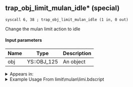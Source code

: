 ## trap_obj_limit_mulan_idle* (special)

`syscall 6, 38 ; trap_obj_limit_mulan_idle (1 in, 0 out)`

Change the mulan limit action to idle

#### Input parameters
| Name | Type | Description
|------|------|------------
| obj   | YS::OBJ_125   | An object




<details>
	<summary>Appears in:</summary>
| filename | Entity (obj)
|----------|-------------
| limit\mulan\limi.bdscript       |           

</details>

<details>
	<summary>Example Usage From limit\mulan\limi.bdscript</summary>
```plaintext
L5649:
 popToSp 0
 gosub 12, L5675
 pushFromPSp 16
 pushImmf 1
 gosub 12, L3754
 pushFromFSp 0
 pushFromPSp 16
 gosub 12, L1582
 pushFromFSp 0
 syscall 6, 38 ; trap_obj_limit_mulan_idle (1 in, 0 out)
 pushFromFSp 0
 gosub 12, L2011
 ret
```
</details>

